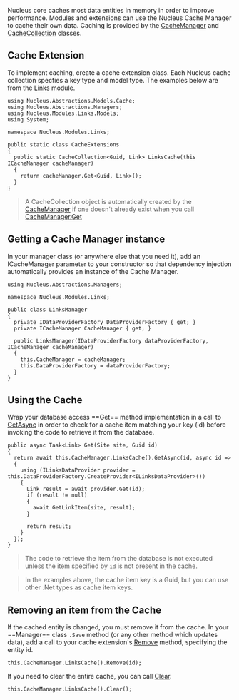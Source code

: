 Nucleus core caches most data entities in memory in order to improve performance.  Modules and extensions can use the Nucleus Cache Manager to cache their own
data.  Caching is provided by the [CacheManager](/api-documentation/Nucleus.Abstractions.Managers.ICacheManager) 
and [CacheCollection](/api-documentation/Nucleus.Abstractions.Models.Cache.CacheCollectionT0T1) 
classes.


## Cache Extension
To implement caching, create a cache extension class.  Each Nucleus cache collection specfies a key type and model type. The examples below are from 
the [Links](https://github.com/Inventua/nucleus-core/tree/main/Nucleus.Core.Modules/Nucleus.Modules.Links) module.

```
using Nucleus.Abstractions.Models.Cache;
using Nucleus.Abstractions.Managers;
using Nucleus.Modules.Links.Models;
using System;

namespace Nucleus.Modules.Links;

public static class CacheExtensions
{
  public static CacheCollection<Guid, Link> LinksCache(this ICacheManager cacheManager)
  {
    return cacheManager.Get<Guid, Link>();
  }
}
```

> A CacheCollection object is automatically created by the [CacheManager](/api-documentation/Nucleus.Abstractions.Managers.ICacheManager)
if one doesn't already exist when you call [CacheManager.Get](/api-documentation/Nucleus.Abstractions.Managers.ICacheManager/#GetKeyTModel)

## Getting a Cache Manager instance
In your manager class (or anywhere else that you need it), add an ICacheManager parameter to your constructor so that 
dependency injection automatically provides an instance of the Cache Manager.

```
using Nucleus.Abstractions.Managers;

namespace Nucleus.Modules.Links;

public class LinksManager
{
  private IDataProviderFactory DataProviderFactory { get; }
  private ICacheManager CacheManager { get; }
    
  public LinksManager(IDataProviderFactory dataProviderFactory, ICacheManager cacheManager)
  {
    this.CacheManager = cacheManager;
    this.DataProviderFactory = dataProviderFactory;
  }
}
```

## Using the Cache
Wrap your database access ==Get== method implementation in a call to [GetAsync](/api-documentation/Nucleus.Abstractions.Models.Cache.CacheCollectionT0T1/#GetAsync(TKeyTKey))
in order to check for a cache item matching your key (id) before invoking the code to retrieve it from the database.
```
public async Task<Link> Get(Site site, Guid id)
{
  return await this.CacheManager.LinksCache().GetAsync(id, async id =>
  {
    using (ILinksDataProvider provider = this.DataProviderFactory.CreateProvider<ILinksDataProvider>())
    {
      Link result = await provider.Get(id);
      if (result != null)
      {
        await GetLinkItem(site, result);
      }

      return result;
    }
  });
}
```

> The code to retrieve the item from the database is not executed unless the item specified by `id` is not present in the cache.

> In the examples above, the cache item key is a Guid, but you can use other .Net types as cache item keys.

## Removing an item from the Cache
If the cached entity is changed, you must remove it from the cache.  In your ==Manager== class `.Save` method (or any other method which 
updates data), add a call to your cache extension's [Remove](/api-documentation/Nucleus.Abstractions.Models.Cache.CacheCollectionT0T1/#Remove(TKey))
method, specifying the entity id.

```
this.CacheManager.LinksCache().Remove(id);
```

If you need to clear the entire cache, you can call [Clear](/api-documentation/Nucleus.Abstractions.Models.Cache.CacheCollectionT0T1/#Clear).

```
this.CacheManager.LinksCache().Clear();
```

